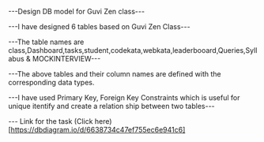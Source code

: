 ---Design DB model for Guvi Zen class---

---I have designed 6 tables based on Guvi Zen Class---

---The table names are class,Dashboard,tasks,student,codekata,webkata,leaderbooard,Queries,Syllabus & MOCKINTERVIEW---

---The above tables and their column names are defined with the corresponding data types.

---I have used Primary Key, Foreign Key Constraints which is useful for unique itentify and create a relation ship between two tables---

--- Link for the task (Click here)[https://dbdiagram.io/d/6638734c47ef755ec6e941c6]